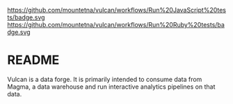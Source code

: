 https://github.com/mountetna/vulcan/workflows/Run%20JavaScript%20tests/badge.svg https://github.com/mountetna/vulcan/workflows/Run%20Ruby%20tests/badge.svg

# README

Vulcan is a data forge. It is primarily intended to consume data from Magma, a data warehouse and run interactive analytics pipelines on that data.

